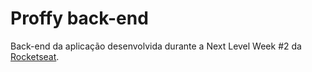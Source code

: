 # Proffy back-end

Back-end da aplicação desenvolvida durante a Next Level Week #2 da [Rocketseat](http://rocketseat.com.br/).
